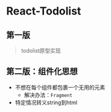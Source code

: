 # React-Todolist

## 第一版

> todolist原型实现

## 第二版：组件化思想

* 不想在每个组件都包裹一个无用的元素
  * 解决办法：`Fragment`
* 特定情况转义string到html